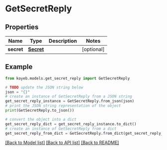 # GetSecretReply


## Properties

Name | Type | Description | Notes
------------ | ------------- | ------------- | -------------
**secret** | [**Secret**](Secret.md) |  | [optional] 

## Example

```python
from koyeb.models.get_secret_reply import GetSecretReply

# TODO update the JSON string below
json = "{}"
# create an instance of GetSecretReply from a JSON string
get_secret_reply_instance = GetSecretReply.from_json(json)
# print the JSON string representation of the object
print(GetSecretReply.to_json())

# convert the object into a dict
get_secret_reply_dict = get_secret_reply_instance.to_dict()
# create an instance of GetSecretReply from a dict
get_secret_reply_from_dict = GetSecretReply.from_dict(get_secret_reply_dict)
```
[[Back to Model list]](../README.md#documentation-for-models) [[Back to API list]](../README.md#documentation-for-api-endpoints) [[Back to README]](../README.md)



